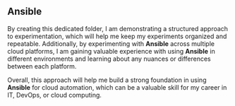 ## Ansible
By creating this dedicated folder, I am demonstrating a structured approach to experimentation,
which will help me keep my experiments organized and repeatable.
Additionally, by experimenting with **Ansible** across multiple cloud platforms,
I am gaining valuable experience with using **Ansible** in different environments
and learning about any nuances or differences between each platform.

Overall, this approach will help me build a strong foundation in using **Ansible** for cloud automation, 
which can be a valuable skill for my career in IT, DevOps, or cloud computing.